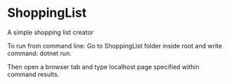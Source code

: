 # ShoppingList
A simple shopping list creator


To run from command line:
Go to ShoppingList folder inside root and write command: dotnet run.

Then open a browser tab and type localhost page specified within command results.
